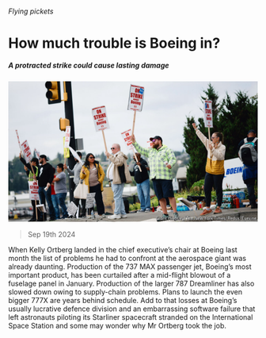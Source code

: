 ###### Flying pickets

# How much trouble is Boeing in? 

##### A protracted strike could cause lasting damage 

![image](images/20240921_WBP503.jpg) 

> Sep 19th 2024 

When Kelly Ortberg landed in the chief executive’s chair at Boeing last month the list of problems he had to confront at the aerospace giant was already daunting. Production of the 737 MAX passenger jet, Boeing’s most important product, has been curtailed after a mid-flight blowout of a fuselage panel in January. Production of the larger 787 Dreamliner has also slowed down owing to supply-chain problems. Plans to launch the even bigger 777X are years behind schedule. Add to that losses at Boeing’s usually lucrative defence division and an embarrassing software failure that left astronauts piloting its Starliner spacecraft stranded on the International Space Station and some may wonder why Mr Ortberg took the job.

